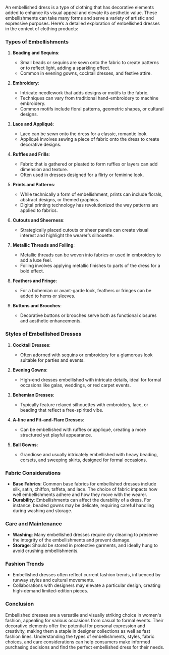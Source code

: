 An embellished dress is a type of clothing that has decorative elements added to enhance its visual appeal and elevate its aesthetic value. These embellishments can take many forms and serve a variety of artistic and expressive purposes. Here’s a detailed exploration of embellished dresses in the context of clothing products:

### Types of Embellishments

1. **Beading and Sequins**:
   - Small beads or sequins are sewn onto the fabric to create patterns or to reflect light, adding a sparkling effect.
   - Common in evening gowns, cocktail dresses, and festive attire.

2. **Embroidery**:
   - Intricate needlework that adds designs or motifs to the fabric.
   - Techniques can vary from traditional hand-embroidery to machine embroidery.
   - Common motifs include floral patterns, geometric shapes, or cultural designs.

3. **Lace and Appliqué**:
   - Lace can be sewn onto the dress for a classic, romantic look.
   - Appliqué involves sewing a piece of fabric onto the dress to create decorative designs.

4. **Ruffles and Frills**:
   - Fabric that is gathered or pleated to form ruffles or layers can add dimension and texture.
   - Often used in dresses designed for a flirty or feminine look.

5. **Prints and Patterns**:
   - While technically a form of embellishment, prints can include florals, abstract designs, or themed graphics.
   - Digital printing technology has revolutionized the way patterns are applied to fabrics.

6. **Cutouts and Sheerness**:
   - Strategically placed cutouts or sheer panels can create visual interest and highlight the wearer’s silhouette.

7. **Metallic Threads and Foiling**:
   - Metallic threads can be woven into fabrics or used in embroidery to add a luxe feel.
   - Foiling involves applying metallic finishes to parts of the dress for a bold effect.

8. **Feathers and Fringe**:
   - For a bohemian or avant-garde look, feathers or fringes can be added to hems or sleeves.

9. **Buttons and Brooches**:
   - Decorative buttons or brooches serve both as functional closures and aesthetic enhancements.

### Styles of Embellished Dresses

1. **Cocktail Dresses**:
   - Often adorned with sequins or embroidery for a glamorous look suitable for parties and events.

2. **Evening Gowns**:
   - High-end dresses embellished with intricate details, ideal for formal occasions like galas, weddings, or red carpet events.

3. **Bohemian Dresses**:
   - Typically feature relaxed silhouettes with embroidery, lace, or beading that reflect a free-spirited vibe.

4. **A-line and Fit-and-Flare Dresses**:
   - Can be embellished with ruffles or appliqué, creating a more structured yet playful appearance.

5. **Ball Gowns**:
   - Grandiose and usually intricately embellished with heavy beading, corsets, and sweeping skirts, designed for formal occasions.

### Fabric Considerations

- **Base Fabrics**: Common base fabrics for embellished dresses include silk, satin, chiffon, taffeta, and lace. The choice of fabric impacts how well embellishments adhere and how they move with the wearer.
- **Durability**: Embellishments can affect the durability of a dress. For instance, beaded gowns may be delicate, requiring careful handling during washing and storage.

### Care and Maintenance

- **Washing**: Many embellished dresses require dry cleaning to preserve the integrity of the embellishments and prevent damage.
- **Storage**: Should be stored in protective garments, and ideally hung to avoid crushing embellishments.

### Fashion Trends

- Embellished dresses often reflect current fashion trends, influenced by runway styles and cultural movements.
- Collaborations with designers may elevate a particular design, creating high-demand limited-edition pieces.

### Conclusion

Embellished dresses are a versatile and visually striking choice in women's fashion, appealing for various occasions from casual to formal events. Their decorative elements offer the potential for personal expression and creativity, making them a staple in designer collections as well as fast fashion lines. Understanding the types of embellishments, styles, fabric choices, and care considerations can help consumers make informed purchasing decisions and find the perfect embellished dress for their needs.